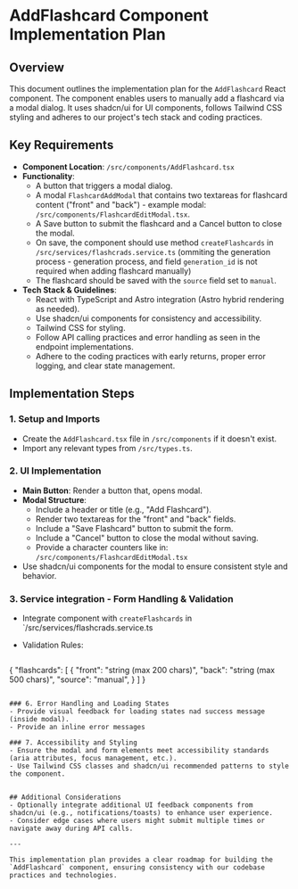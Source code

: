 # AddFlashcard Component Implementation Plan

## Overview
This document outlines the implementation plan for the `AddFlashcard` React component. The component enables users to manually add a flashcard via a modal dialog. It uses shadcn/ui for UI components, follows Tailwind CSS styling and adheres to our project's tech stack and coding practices.

## Key Requirements
- **Component Location**: `/src/components/AddFlashcard.tsx`
- **Functionality**:
  - A button that triggers a modal dialog.
  - A modal `FlashcardAddModal` that contains two textareas for flashcard content ("front" and "back") - example modal: `/src/components/FlashcardEditModal.tsx`.
  - A Save button to submit the flashcard and a Cancel button to close the modal.
  - On save, the component should use method `createFlashcards` in `/src/services/flashcrads.service.ts` (ommiting the generation process - generation process, and field `generation_id` is not required when adding flashcard manually)
  - The flashcard should be saved with the `source` field set to `manual`.
- **Tech Stack & Guidelines**:
  - React with TypeScript and Astro integration (Astro hybrid rendering as needed).
  - Use shadcn/ui components for consistency and accessibility.
  - Tailwind CSS for styling.
  - Follow API calling practices and error handling as seen in the endpoint implementations.
  - Adhere to the coding practices with early returns, proper error logging, and clear state management.

## Implementation Steps

### 1. Setup and Imports
- Create the `AddFlashcard.tsx` file in `/src/components` if it doesn't exist.
- Import any relevant types from `/src/types.ts`.

### 2. UI Implementation
- **Main Button**: Render a button that, opens modal.
- **Modal Structure**:
  - Include a header or title (e.g., "Add Flashcard").
  - Render two textareas for the "front" and "back" fields.
  - Include a "Save Flashcard" button to submit the form.
  - Include a "Cancel" button to close the modal without saving.
  - Provide a character counters like in: `/src/components/FlashcardEditModal.tsx`
- Use shadcn/ui components for the modal to ensure consistent style and behavior.

### 3. Service integration - Form Handling & Validation
  - Integrate component with `createFlashcards` in `/src/services/flashcrads.service.ts
  - Validation Rules:

    ```json
  {
    "flashcards": [
      {
        "front": "string (max 200 chars)",
        "back": "string (max 500 chars)",
        "source": "manual",
      }
    ]
  }
  ```

### 6. Error Handling and Loading States
- Provide visual feedback for loading states nad success message (inside modal).
- Provide an inline error messages

### 7. Accessibility and Styling
- Ensure the modal and form elements meet accessibility standards (aria attributes, focus management, etc.).
- Use Tailwind CSS classes and shadcn/ui recommended patterns to style the component.


## Additional Considerations
- Optionally integrate additional UI feedback components from shadcn/ui (e.g., notifications/toasts) to enhance user experience.
- Consider edge cases where users might submit multiple times or navigate away during API calls.

---

This implementation plan provides a clear roadmap for building the `AddFlashcard` component, ensuring consistency with our codebase practices and technologies. 